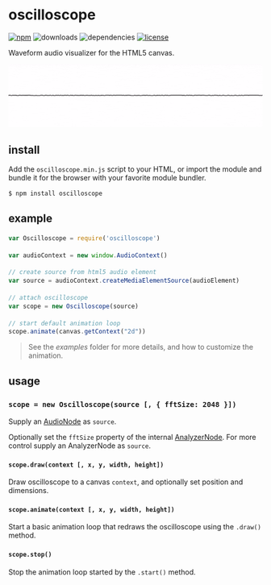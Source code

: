 # oscilloscope
[![npm](https://img.shields.io/npm/v/oscilloscope.svg)](https://www.npmjs.com/package/oscilloscope)
![downloads](https://img.shields.io/npm/dt/oscilloscope.svg)
![dependencies](http://img.shields.io/:dependencies-none-green.svg)
[![license](http://img.shields.io/:license-MIT-blue.svg)](http://mvr.mit-license.org)

Waveform audio visualizer for the HTML5 canvas.

![dependencies](wave.gif)

## install
Add the `oscilloscope.min.js` script to your HTML, or import the module and bundle it for the browser with your favorite module bundler.
```bash
$ npm install oscilloscope
```

## example
```javascript
var Oscilloscope = require('oscilloscope')

var audioContext = new window.AudioContext()

// create source from html5 audio element
var source = audioContext.createMediaElementSource(audioElement)

// attach oscilloscope
var scope = new Oscilloscope(source)

// start default animation loop
scope.animate(canvas.getContext("2d"))
```

> See the _examples_ folder for more details, and how to customize the animation.

## usage
### `scope = new Oscilloscope(source [, { fftSize: 2048 }])`
Supply an [AudioNode](https://developer.mozilla.org/en-US/docs/Web/API/AudioNode) as `source`.

Optionally set the `fftSize` property of the internal [AnalyzerNode](https://developer.mozilla.org/en-US/docs/Web/API/AnalyserNode/fftSize). For more control supply an AnalyzerNode as `source`.

#### `scope.draw(context [, x, y, width, height])`
Draw oscilloscope to a canvas `context`, and optionally set position and dimensions.

#### `scope.animate(context [, x, y, width, height])`
Start a basic animation loop that redraws the oscilloscope using the `.draw()` method.

#### `scope.stop()`
Stop the animation loop started by the `.start()` method.
